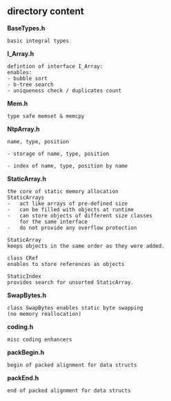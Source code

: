 ## directory content

**BaseTypes.h**
```
basic integral types
```

**I_Array.h**
```
defintion of interface I_Array:
enables:
- bubble sort
- b-tree search
- uniqueness check / duplicates count
```

**Mem.h**
```
type safe memset & memcpy
```

**NtpArray.h**
```
name, type, position

- storage of name, type, position

- index of name, type, position by name
```

**StaticArray.h**
```
the core of static memory allocation
StaticArrays
-   act like arrays of pre-defined size
-   can be filled with objects at runtime
-   can store objects of different size classes
    for the same interface
-   do not provide any overflow protection

StaticArray
keeps objects in the same order as they were added.

class CRef
enables to store references as objects

StaticIndex
provides search for unsorted StaticArray.
```

**SwapBytes.h**
```
class SwapBytes enables static byte swapping
(no memory reallocation)
```

**coding.h**
```
misc coding enhancers
```

**packBegin.h**
```
begin of packed alignment for data structs
```

**packEnd.h**
```
end of packed alignment for data structs
```
